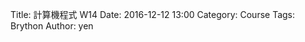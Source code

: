 Title: 計算機程式 W14
Date: 2016-12-12 13:00
Category: Course
Tags: Brython
Author: yen

<div id="container"></div>
<script type="text/python3">
from browser import document as doc
from browser import html
container = doc['container']
mystring = ""
num = input("請輸入重複執行次數:")
#for i in range(1, 11):
for i in range(1, int(num)+1):
    mystring += str(i) + ": hello mde" + html.BR()
container <= mystring
</script>
</script>
</pre>
